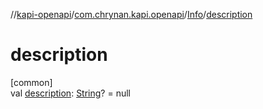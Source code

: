//[kapi-openapi](../../../index.md)/[com.chrynan.kapi.openapi](../index.md)/[Info](index.md)/[description](description.md)

# description

[common]\
val [description](description.md): [String](https://kotlinlang.org/api/latest/jvm/stdlib/kotlin/-string/index.html)? = null
